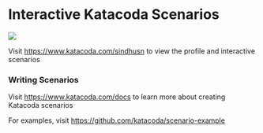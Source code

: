# Interactive Katacoda Scenarios

[![](http://shields.katacoda.com/katacoda/sindhusn/count.svg)](https://www.katacoda.com/sindhusn "Get your profile on Katacoda.com")

Visit https://www.katacoda.com/sindhusn to view the profile and interactive scenarios

### Writing Scenarios
Visit https://www.katacoda.com/docs to learn more about creating Katacoda scenarios

For examples, visit https://github.com/katacoda/scenario-example
